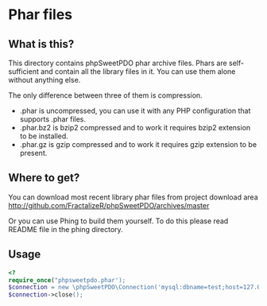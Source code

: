 Phar files
=======================================

What is this?
---------------------------------------

This directory contains phpSweetPDO phar archive files. Phars are self-sufficient
and contain all the library files in it. You can use them alone without anything else.

The only difference between three of them is compression.

*   .phar is uncompressed, you can use it with any PHP configuration
that supports .phar files.
*   .phar.bz2 is bzip2 compressed and to work it requires bzip2 extension to be installed.
*   .phar.gz is gzip compressed and to work it requires gzip extension to be present.


Where to get?
---------------------------------------

You can download most recent library phar files from project download area
http://github.com/FractalizeR/phpSweetPDO/archives/master

Or you can use Phing to build them yourself. To do this please read README file in the phing directory.

Usage
---------------------------------------

```php
<?
require_once("phpsweetpdo.phar');
$connection = new \phpSweetPDO\Connection('mysql:dbname=test;host=127.0.0.1', 'root', '');
$connection->close();
```